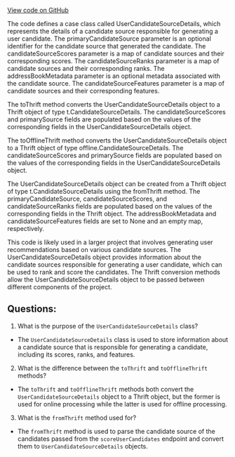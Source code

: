 [View code on GitHub](https://github.com/misbahsy/the-algorithm/follow-recommendations-service/common/src/main/scala/com/twitter/follow_recommendations/common/models/UserCandidateSourceDetails.scala)

The code defines a case class called UserCandidateSourceDetails, which represents the details of a candidate source responsible for generating a user candidate. The primaryCandidateSource parameter is an optional identifier for the candidate source that generated the candidate. The candidateSourceScores parameter is a map of candidate sources and their corresponding scores. The candidateSourceRanks parameter is a map of candidate sources and their corresponding ranks. The addressBookMetadata parameter is an optional metadata associated with the candidate source. The candidateSourceFeatures parameter is a map of candidate sources and their corresponding features.

The toThrift method converts the UserCandidateSourceDetails object to a Thrift object of type t.CandidateSourceDetails. The candidateSourceScores and primarySource fields are populated based on the values of the corresponding fields in the UserCandidateSourceDetails object.

The toOfflineThrift method converts the UserCandidateSourceDetails object to a Thrift object of type offline.CandidateSourceDetails. The candidateSourceScores and primarySource fields are populated based on the values of the corresponding fields in the UserCandidateSourceDetails object.

The UserCandidateSourceDetails object can be created from a Thrift object of type t.CandidateSourceDetails using the fromThrift method. The primaryCandidateSource, candidateSourceScores, and candidateSourceRanks fields are populated based on the values of the corresponding fields in the Thrift object. The addressBookMetadata and candidateSourceFeatures fields are set to None and an empty map, respectively.

This code is likely used in a larger project that involves generating user recommendations based on various candidate sources. The UserCandidateSourceDetails object provides information about the candidate sources responsible for generating a user candidate, which can be used to rank and score the candidates. The Thrift conversion methods allow the UserCandidateSourceDetails object to be passed between different components of the project.
## Questions: 
 1. What is the purpose of the `UserCandidateSourceDetails` class?
- The `UserCandidateSourceDetails` class is used to store information about a candidate source that is responsible for generating a candidate, including its scores, ranks, and features.

2. What is the difference between the `toThrift` and `toOfflineThrift` methods?
- The `toThrift` and `toOfflineThrift` methods both convert the `UserCandidateSourceDetails` object to a Thrift object, but the former is used for online processing while the latter is used for offline processing.

3. What is the `fromThrift` method used for?
- The `fromThrift` method is used to parse the candidate source of the candidates passed from the `scoreUserCandidates` endpoint and convert them to `UserCandidateSourceDetails` objects.